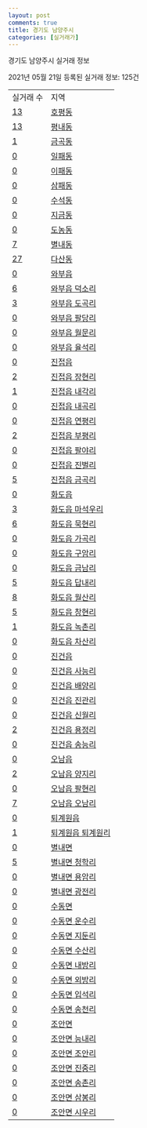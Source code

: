 ```yaml
---
layout: post
comments: true
title: 경기도 남양주시
categories: [실거래가]
---
```


경기도 남양주시 실거래 정보

2021년 05월 21일 등록된 실거래 정보: 125건


<table>
  <tr>
    <td>실거래 수</td>
    <td>지역</td>
  </tr>

  
  <tr>
    <td><a href="4136010100.html">13</a></td>
    <td><a href="4136010100.html">호평동</a></td>
  </tr>
    

  <tr>
    <td><a href="4136010200.html">13</a></td>
    <td><a href="4136010200.html">평내동</a></td>
  </tr>
    

  <tr>
    <td><a href="4136010300.html">1</a></td>
    <td><a href="4136010300.html">금곡동</a></td>
  </tr>
    

  <tr>
    <td><a href="4136010400.html">0</a></td>
    <td><a href="4136010400.html">일패동</a></td>
  </tr>
    

  <tr>
    <td><a href="4136010500.html">0</a></td>
    <td><a href="4136010500.html">이패동</a></td>
  </tr>
    

  <tr>
    <td><a href="4136010600.html">0</a></td>
    <td><a href="4136010600.html">삼패동</a></td>
  </tr>
    

  <tr>
    <td><a href="4136010800.html">0</a></td>
    <td><a href="4136010800.html">수석동</a></td>
  </tr>
    

  <tr>
    <td><a href="4136010900.html">0</a></td>
    <td><a href="4136010900.html">지금동</a></td>
  </tr>
    

  <tr>
    <td><a href="4136011000.html">0</a></td>
    <td><a href="4136011000.html">도농동</a></td>
  </tr>
    

  <tr>
    <td><a href="4136011100.html">7</a></td>
    <td><a href="4136011100.html">별내동</a></td>
  </tr>
    

  <tr>
    <td><a href="4136011200.html">27</a></td>
    <td><a href="4136011200.html">다산동</a></td>
  </tr>
    

  <tr>
    <td><a href="4136025000.html">0</a></td>
    <td><a href="4136025000.html">와부읍</a></td>
  </tr>
    

  <tr>
    <td><a href="4136025021.html">6</a></td>
    <td><a href="4136025021.html">와부읍 덕소리</a></td>
  </tr>
    

  <tr>
    <td><a href="4136025022.html">3</a></td>
    <td><a href="4136025022.html">와부읍 도곡리</a></td>
  </tr>
    

  <tr>
    <td><a href="4136025023.html">0</a></td>
    <td><a href="4136025023.html">와부읍 팔당리</a></td>
  </tr>
    

  <tr>
    <td><a href="4136025024.html">0</a></td>
    <td><a href="4136025024.html">와부읍 월문리</a></td>
  </tr>
    

  <tr>
    <td><a href="4136025025.html">0</a></td>
    <td><a href="4136025025.html">와부읍 율석리</a></td>
  </tr>
    

  <tr>
    <td><a href="4136025300.html">0</a></td>
    <td><a href="4136025300.html">진접읍</a></td>
  </tr>
    

  <tr>
    <td><a href="4136025321.html">2</a></td>
    <td><a href="4136025321.html">진접읍 장현리</a></td>
  </tr>
    

  <tr>
    <td><a href="4136025322.html">1</a></td>
    <td><a href="4136025322.html">진접읍 내각리</a></td>
  </tr>
    

  <tr>
    <td><a href="4136025323.html">0</a></td>
    <td><a href="4136025323.html">진접읍 내곡리</a></td>
  </tr>
    

  <tr>
    <td><a href="4136025324.html">0</a></td>
    <td><a href="4136025324.html">진접읍 연평리</a></td>
  </tr>
    

  <tr>
    <td><a href="4136025325.html">2</a></td>
    <td><a href="4136025325.html">진접읍 부평리</a></td>
  </tr>
    

  <tr>
    <td><a href="4136025326.html">0</a></td>
    <td><a href="4136025326.html">진접읍 팔야리</a></td>
  </tr>
    

  <tr>
    <td><a href="4136025327.html">0</a></td>
    <td><a href="4136025327.html">진접읍 진벌리</a></td>
  </tr>
    

  <tr>
    <td><a href="4136025328.html">5</a></td>
    <td><a href="4136025328.html">진접읍 금곡리</a></td>
  </tr>
    

  <tr>
    <td><a href="4136025600.html">0</a></td>
    <td><a href="4136025600.html">화도읍</a></td>
  </tr>
    

  <tr>
    <td><a href="4136025621.html">3</a></td>
    <td><a href="4136025621.html">화도읍 마석우리</a></td>
  </tr>
    

  <tr>
    <td><a href="4136025622.html">6</a></td>
    <td><a href="4136025622.html">화도읍 묵현리</a></td>
  </tr>
    

  <tr>
    <td><a href="4136025623.html">0</a></td>
    <td><a href="4136025623.html">화도읍 가곡리</a></td>
  </tr>
    

  <tr>
    <td><a href="4136025624.html">0</a></td>
    <td><a href="4136025624.html">화도읍 구암리</a></td>
  </tr>
    

  <tr>
    <td><a href="4136025625.html">0</a></td>
    <td><a href="4136025625.html">화도읍 금남리</a></td>
  </tr>
    

  <tr>
    <td><a href="4136025626.html">5</a></td>
    <td><a href="4136025626.html">화도읍 답내리</a></td>
  </tr>
    

  <tr>
    <td><a href="4136025627.html">8</a></td>
    <td><a href="4136025627.html">화도읍 월산리</a></td>
  </tr>
    

  <tr>
    <td><a href="4136025628.html">5</a></td>
    <td><a href="4136025628.html">화도읍 창현리</a></td>
  </tr>
    

  <tr>
    <td><a href="4136025629.html">1</a></td>
    <td><a href="4136025629.html">화도읍 녹촌리</a></td>
  </tr>
    

  <tr>
    <td><a href="4136025630.html">0</a></td>
    <td><a href="4136025630.html">화도읍 차산리</a></td>
  </tr>
    

  <tr>
    <td><a href="4136025900.html">0</a></td>
    <td><a href="4136025900.html">진건읍</a></td>
  </tr>
    

  <tr>
    <td><a href="4136025921.html">0</a></td>
    <td><a href="4136025921.html">진건읍 사능리</a></td>
  </tr>
    

  <tr>
    <td><a href="4136025922.html">0</a></td>
    <td><a href="4136025922.html">진건읍 배양리</a></td>
  </tr>
    

  <tr>
    <td><a href="4136025923.html">0</a></td>
    <td><a href="4136025923.html">진건읍 진관리</a></td>
  </tr>
    

  <tr>
    <td><a href="4136025924.html">0</a></td>
    <td><a href="4136025924.html">진건읍 신월리</a></td>
  </tr>
    

  <tr>
    <td><a href="4136025925.html">2</a></td>
    <td><a href="4136025925.html">진건읍 용정리</a></td>
  </tr>
    

  <tr>
    <td><a href="4136025926.html">0</a></td>
    <td><a href="4136025926.html">진건읍 송능리</a></td>
  </tr>
    

  <tr>
    <td><a href="4136026200.html">0</a></td>
    <td><a href="4136026200.html">오남읍</a></td>
  </tr>
    

  <tr>
    <td><a href="4136026221.html">2</a></td>
    <td><a href="4136026221.html">오남읍 양지리</a></td>
  </tr>
    

  <tr>
    <td><a href="4136026222.html">0</a></td>
    <td><a href="4136026222.html">오남읍 팔현리</a></td>
  </tr>
    

  <tr>
    <td><a href="4136026223.html">7</a></td>
    <td><a href="4136026223.html">오남읍 오남리</a></td>
  </tr>
    

  <tr>
    <td><a href="4136026500.html">0</a></td>
    <td><a href="4136026500.html">퇴계원읍</a></td>
  </tr>
    

  <tr>
    <td><a href="4136026521.html">1</a></td>
    <td><a href="4136026521.html">퇴계원읍 퇴계원리</a></td>
  </tr>
    

  <tr>
    <td><a href="4136031000.html">0</a></td>
    <td><a href="4136031000.html">별내면</a></td>
  </tr>
    

  <tr>
    <td><a href="4136031021.html">5</a></td>
    <td><a href="4136031021.html">별내면 청학리</a></td>
  </tr>
    

  <tr>
    <td><a href="4136031022.html">0</a></td>
    <td><a href="4136031022.html">별내면 용암리</a></td>
  </tr>
    

  <tr>
    <td><a href="4136031023.html">0</a></td>
    <td><a href="4136031023.html">별내면 광전리</a></td>
  </tr>
    

  <tr>
    <td><a href="4136034000.html">0</a></td>
    <td><a href="4136034000.html">수동면</a></td>
  </tr>
    

  <tr>
    <td><a href="4136034021.html">0</a></td>
    <td><a href="4136034021.html">수동면 운수리</a></td>
  </tr>
    

  <tr>
    <td><a href="4136034022.html">0</a></td>
    <td><a href="4136034022.html">수동면 지둔리</a></td>
  </tr>
    

  <tr>
    <td><a href="4136034023.html">0</a></td>
    <td><a href="4136034023.html">수동면 수산리</a></td>
  </tr>
    

  <tr>
    <td><a href="4136034024.html">0</a></td>
    <td><a href="4136034024.html">수동면 내방리</a></td>
  </tr>
    

  <tr>
    <td><a href="4136034025.html">0</a></td>
    <td><a href="4136034025.html">수동면 외방리</a></td>
  </tr>
    

  <tr>
    <td><a href="4136034026.html">0</a></td>
    <td><a href="4136034026.html">수동면 입석리</a></td>
  </tr>
    

  <tr>
    <td><a href="4136034027.html">0</a></td>
    <td><a href="4136034027.html">수동면 송천리</a></td>
  </tr>
    

  <tr>
    <td><a href="4136036000.html">0</a></td>
    <td><a href="4136036000.html">조안면</a></td>
  </tr>
    

  <tr>
    <td><a href="4136036021.html">0</a></td>
    <td><a href="4136036021.html">조안면 능내리</a></td>
  </tr>
    

  <tr>
    <td><a href="4136036022.html">0</a></td>
    <td><a href="4136036022.html">조안면 조안리</a></td>
  </tr>
    

  <tr>
    <td><a href="4136036023.html">0</a></td>
    <td><a href="4136036023.html">조안면 진중리</a></td>
  </tr>
    

  <tr>
    <td><a href="4136036024.html">0</a></td>
    <td><a href="4136036024.html">조안면 송촌리</a></td>
  </tr>
    

  <tr>
    <td><a href="4136036025.html">0</a></td>
    <td><a href="4136036025.html">조안면 삼봉리</a></td>
  </tr>
    

  <tr>
    <td><a href="4136036026.html">0</a></td>
    <td><a href="4136036026.html">조안면 시우리</a></td>
  </tr>
    


</table>
    